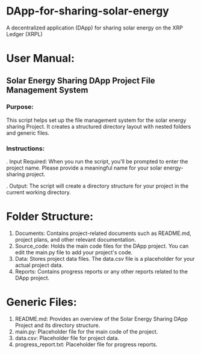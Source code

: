 # DApp-for-sharing-solar-energy
 A decentralized application (DApp) for sharing solar energy on the XRP Ledger (XRPL)

# User Manual:

## Solar Energy Sharing DApp Project File Management System

### Purpose:
This script helps set up the file management system for the solar energy sharing Project. It creates a structured directory layout with nested folders and generic files.

### Instructions:

. Input Required: When you run the script, you'll be prompted to enter the project name. Please provide a meaningful name for your solar energy-sharing project.

. Output: The script will create a directory structure for your project in the current working directory.

# Folder Structure:

1. Documents: Contains project-related documents such as README.md, project plans, and other relevant documentation.
2. Source_code: Holds the main code files for the DApp project. You can edit the main.py file to add your project's code.
3. Data: Stores project data files. The data.csv file is a placeholder for your actual project data.
4. Reports: Contains progress reports or any other reports related to the DApp project.

   
# Generic Files:

1. README.md: Provides an overview of the Solar Energy Sharing DApp Project and its directory structure.
2. main.py: Placeholder file for the main code of the project.
3. data.csv: Placeholder file for project data.
4. progress_report.txt: Placeholder file for progress reports.
